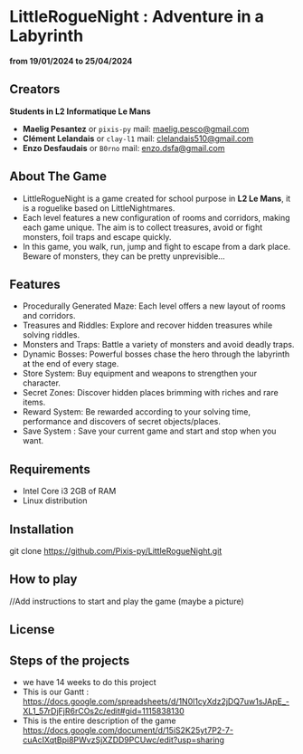 # LittleRogueNight : Adventure in a Labyrinth 
**from 19/01/2024 to 25/04/2024**
## Creators
  **Students in L2 Informatique Le Mans**
- **Maelig Pesantez** or `pixis-py` mail: maelig.pesco@gmail.com 
- **Clément Lelandais** or `clay-l1` mail: clelandais510@gmail.com
- **Enzo Desfaudais** or `B0rno` mail: enzo.dsfa@gmail.com

## About The Game 

* LittleRogueNight is a game created for school purpose in **L2 Le Mans**, it is a roguelike based on LittleNightmares.
* Each level features a new configuration of rooms and corridors, making each game unique. The aim is to collect treasures, avoid or fight monsters, foil traps and escape quickly.
* In this game, you walk, run, jump and fight to escape from a dark place. Beware of monsters, they can be pretty unprevisible...

## Features

* Procedurally Generated Maze: Each level offers a new layout of rooms and corridors.
* Treasures and Riddles: Explore and recover hidden treasures while solving riddles.
* Monsters and Traps: Battle a variety of monsters and avoid deadly traps.
* Dynamic Bosses: Powerful bosses chase the hero through the labyrinth at the end of every stage.
* Store System: Buy equipment and weapons to strengthen your character.
* Secret Zones: Discover hidden places brimming with riches and rare items.
* Reward System: Be rewarded according to your solving time, performance and discovers of secret objects/places.
* Save System : Save your current game and start and stop when you want.

## Requirements
* Intel Core i3 2GB of RAM
* Linux distribution

## Installation
git clone https://github.com/Pixis-py/LittleRogueNight.git

## How to play 
//Add instructions to start and play the game (maybe a picture) 

## License

## Steps of the projects 
* we have 14 weeks to do this project
* This is our Gantt : https://docs.google.com/spreadsheets/d/1N0l1cyXdz2jDQ7uw1sJApE_-XL1_57rDjFjR6rCOs2c/edit#gid=1115838130
* This is the entire description of the game https://docs.google.com/document/d/15iS2K25yt7P2-7-cuAcIXqtBpi8PWvzSjXZDD9PCUwc/edit?usp=sharing
